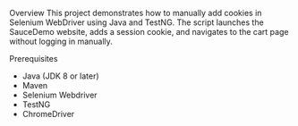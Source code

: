 [//]: # (Manually adding Cookies in a website)

Overview
This project demonstrates how to manually add cookies in Selenium WebDriver using Java and TestNG.
The script launches the SauceDemo website, adds a session cookie,
and navigates to the cart page without logging in manually.

Prerequisites
* Java (JDK 8 or later)
* Maven
* Selenium Webdriver
* TestNG
* ChromeDriver 

